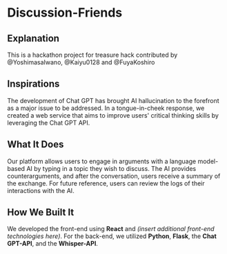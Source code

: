 # Discussion-Friends

## Explanation
This is a hackathon project for treasure hack contributed by @YoshimasaIwano, @Kaiyu0128 and @FuyaKoshiro

## Inspirations
The development of Chat GPT has brought AI hallucination to the forefront as a major issue to be addressed. In a tongue-in-cheek response, we created a web service that aims to improve users' critical thinking skills by leveraging the Chat GPT API.

## What It Does
Our platform allows users to engage in arguments with a language model-based AI by typing in a topic they wish to discuss. The AI provides counterarguments, and after the conversation, users receive a summary of the exchange. For future reference, users can review the logs of their interactions with the AI.

## How We Built It
We developed the front-end using **React** and _(insert additional front-end technologies here)_. For the back-end, we utilized **Python**, **Flask**, the **Chat GPT-API**, and the **Whisper-API**.
